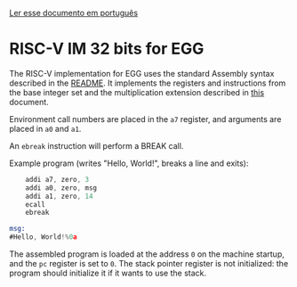 [Ler esse documento em português](riscv-doc-pt.md)

# RISC-V IM 32 bits for EGG

The RISC-V implementation for EGG uses the standard Assembly syntax described in
the [README](README.md). It implements the registers and instructions from the
base integer set and the multiplication extension described in
[this](riscv/riscv.pdf) document.

Environment call numbers are placed in the `a7` register, and arguments are
placed in `a0` and `a1`.

An `ebreak` instruction will perform a BREAK call.

Example program (writes "Hello, World!", breaks a line and exits):

```asm
	addi a7, zero, 3
	addi a0, zero, msg
	addi a1, zero, 14
	ecall
	ebreak

msg:
#Hello, World!%0a
```

The assembled program is loaded at the address `0` on the machine startup, and
the `pc` register is set to `0`. The stack pointer register is not initialized:
the program should initialize it if it wants to use the stack.
